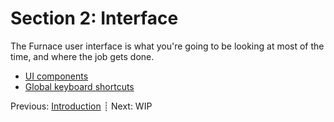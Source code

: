 # Section 2: Interface

The Furnace user interface is what you're going to be looking at most of the time, and where the job gets done.

- [UI components](components.md)
- [Global keyboard shortcuts](keyboard.md)

Previous: [Introduction](https://github.com/Omega207/furnace/blob/master/papers/doc/1-intro/README.md) ┊ Next: WIP

